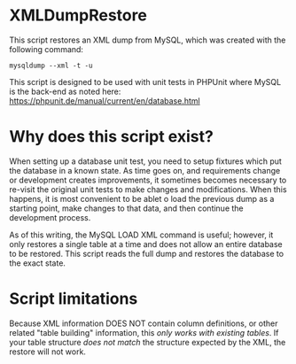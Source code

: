 # XMLDumpRestore
This script restores an XML dump from MySQL, which was created with the following command:

`mysqldump --xml -t -u `

This script is designed to be used with unit tests in PHPUnit where MySQL is the back-end as noted here: https://phpunit.de/manual/current/en/database.html

# Why does this script exist?

When setting up a database unit test, you need to setup fixtures which put the database in a known state. As time goes on, and requirements change or development creates improvements, it sometimes becomes necessary to re-visit the original unit tests to make changes and modifications. When this happens, it is most convenient to be ablet o load the previous dump as a starting point, make changes to that data, and then continue the development process.

As of this writing, the MySQL LOAD XML command is useful; however, it only restores a single table at a time and does not allow an entire database to be restored. This script reads the full dump and restores the database to the exact state.

# Script limitations

Because XML information DOES NOT contain column definitions, or other related "table building" information, this _only works with existing tables_. If your table structure *does not match* the structure expected by the XML, the restore will not work.